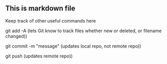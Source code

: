 ## This is markdown file
Keep track of other useful commands here

git add -A (lets Git know to track files whether new or deleted, or filename changed))

git commit -m "message" (updates local repo, not remote repo))

git push (updates remote repo))
